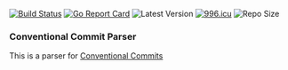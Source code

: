 [![Build Status](https://github.com/release-lab/conventional-commit-parser/workflows/ci/badge.svg)](https://github.com/release-lab/conventional-commit-parser/actions)
[![Go Report Card](https://goreportcard.com/badge/github.com/release-lab/conventional-commit-parser)](https://goreportcard.com/report/github.com/release-lab/conventional-commit-parser)
![Latest Version](https://img.shields.io/github/v/release/release-lab/conventional-commit-parser.svg)
[![996.icu](https://img.shields.io/badge/link-996.icu-red.svg)](https://996.icu)
![Repo Size](https://img.shields.io/github/repo-size/release-lab/conventional-commit-parser.svg)

### Conventional Commit Parser

This is a parser for [Conventional Commits](https://www.conventionalcommits.org/en/v1.0.0/)
